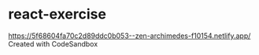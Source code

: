 # react-exercise
https://5f68604fa70c2d89ddc0b053--zen-archimedes-f10154.netlify.app/
Created with CodeSandbox
